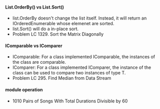 #### List<T>.OrderBy() vs List<T>.Sort()
- list.OrderBy doesn't change the list itself. Instead, it will return an IOrderedEnumerable<T> whose elemenet are sorted.
- list.Sort() will do a in-place sort.
- Problem LC 1329. Sort the Matrix Diagonally

#### IComparable<T> vs IComparer<T>
- IComparable<T>: For a class implemented IComparable, the instances of the class are comparable.
- IComparer<T>: For a class implemented IComparer<T>, the instance of the class can be used to compare two instances of type T.
- Problem LC 295. Find Median from Data Stream

#### module operation
- 1010 Pairs of Songs With Total Durations Divisible by 60
